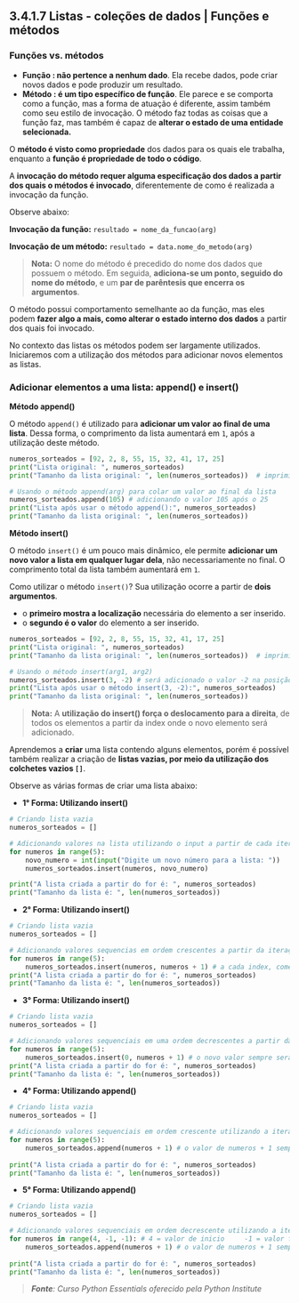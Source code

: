 ## 3.4.1.7 Listas -  coleções de dados | Funções e métodos

### Funções vs. métodos

- **Função : não pertence a nenhum dado**. Ela recebe dados, pode criar novos dados e pode produzir um resultado.
- **Método : é um tipo específico de função**. Ele parece e se comporta como a função, mas a forma de atuação é diferente, assim também como seu estilo de invocação. O método faz todas as coisas que a função faz, mas também é capaz de **alterar o estado de uma entidade selecionada.**

O **método é visto como propriedade** dos dados para os quais ele trabalha, enquanto a **função é propriedade de todo o código**.

A **invocação do método requer alguma especificação dos dados a partir dos quais o métodos é invocado**, diferentemente de como é realizada a invocação da função.

Observe abaixo:

**Invocação da função:** ``resultado = nome_da_funcao(arg)``

**Invocação de um método:** ``resultado = data.nome_do_metodo(arg)``

> **Nota:**
> O nome do método é precedido do nome dos dados que possuem o método. Em seguida, **adiciona-se um ponto, seguido do nome do método**, e um **par de parêntesis que encerra os argumentos**.

O método possui comportamento semelhante ao da função, mas eles podem **fazer algo a mais, como alterar o estado interno dos dados** a partir dos quais foi invocado.

No contexto das listas os métodos podem ser largamente utilizados. Iniciaremos com a utilização dos métodos para adicionar novos elementos as listas.


### Adicionar elementos a uma lista: append() e insert()

**Método append()**

O método ``append()`` é utilizado para **adicionar um valor ao final de uma lista**. Dessa forma, o comprimento da lista aumentará em ``1``, após a utilização deste método.

```python
numeros_sorteados = [92, 2, 8, 55, 15, 32, 41, 17, 25]
print("Lista original: ", numeros_sorteados)
print("Tamanho da lista original: ", len(numeros_sorteados))  # imprimi na tela o comprimento total da lista

# Usando o método append(arg) para colar um valor ao final da lista
numeros_sorteados.append(105) # adicionando o valor 105 após o 25
print("Lista após usar o método append():", numeros_sorteados)
print("Tamanho da lista original: ", len(numeros_sorteados))

```

**Método insert()**

O método ``insert()`` é um pouco mais dinâmico, ele permite **adicionar um novo valor a lista em qualquer lugar dela**, não necessariamente no final. O comprimento total da lista também aumentará em ``1``.

Como utilizar o método ``insert()``? 
Sua utilização ocorre a partir de **dois argumentos**.

- o **primeiro mostra a localização** necessária do elemento a ser inserido.
- o **segundo é o valor** do elemento a ser inserido.

```python
numeros_sorteados = [92, 2, 8, 55, 15, 32, 41, 17, 25]
print("Lista original: ", numeros_sorteados)
print("Tamanho da lista original: ", len(numeros_sorteados))  # imprimi na tela o comprimento total da lista

# Usando o método insert(arg1, arg2)
numeros_sorteados.insert(3, -2) # será adicionado o valor -2 na posição 3, ou seja, no local do 55.
print("Lista após usar o método insert(3, -2):", numeros_sorteados)
print("Tamanho da lista original: ", len(numeros_sorteados))
```

> **Nota:**
> A **utilização do insert() força o deslocamento para a direita**, de todos os elementos a partir da index onde o novo elemento será adicionado.


Aprendemos a **criar** uma lista contendo alguns elementos, porém é possível também realizar a criação de **listas vazias, por meio da utilização dos colchetes vazios ``[]``**.

Observe as várias formas de criar uma lista abaixo:

- **1° Forma: Utilizando insert()**
```python
# Criando lista vazia
numeros_sorteados = []

# Adicionando valores na lista utilizando o input a partir de cada iteração
for numeros in range(5):
    novo_numero = int(input("Digite um novo número para a lista: "))
    numeros_sorteados.insert(numeros, novo_numero)

print("A lista criada a partir do for é: ", numeros_sorteados)
print("Tamanho da lista é: ", len(numeros_sorteados))
```

- **2° Forma: Utilizando insert()**
  
```python
# Criando lista vazia
numeros_sorteados = []

# Adicionando valores sequencias em ordem crescentes a partir da iteração
for numeros in range(5):
    numeros_sorteados.insert(numeros, numeros + 1) # a cada index, começando do zero, será adicionado o valor do indice + 1. No final o valor 1 estará na primeira posição e o 5 na última.
print("A lista criada a partir do for é: ", numeros_sorteados)
print("Tamanho da lista é: ", len(numeros_sorteados))
```

- **3° Forma: Utilizando insert()**
```python
# Criando lista vazia
numeros_sorteados = []

# Adicionando valores sequenciais em uma ordem decrescentes a partir da iteração
for numeros in range(5):
    numeros_sorteados.insert(0, numeros + 1) # o novo valor sempre será o valor do indice + 1. Este valor será adicionado ao indice zero a cada nova itercação. Dessa forma o primeiro valor (1) estará posicionado no último indice.
print("A lista criada a partir do for é: ", numeros_sorteados)
print("Tamanho da lista é: ", len(numeros_sorteados))
```

- **4° Forma: Utilizando append()**
```python
# Criando lista vazia
numeros_sorteados = []

# Adicionando valores sequenciais em ordem crescente utilizando a iteração
for numeros in range(5):
    numeros_sorteados.append(numeros + 1) # o valor de numeros + 1 sempre será adicionado ao index numeros a cada iteração
    
print("A lista criada a partir do for é: ", numeros_sorteados)
print("Tamanho da lista é: ", len(numeros_sorteados))
```

- **5° Forma: Utilizando append()**
```python
# Criando lista vazia
numeros_sorteados = []

# Adicionando valores sequenciais em ordem decrescente utilizando a iteração
for numeros in range(4, -1, -1): # 4 = valor de inicio     -1 = valor final    -1 = valor do passo
    numeros_sorteados.append(numeros + 1) # o valor de numeros + 1 sempre será adicionado ao index de numeros - 1 a cada iteração.
    
print("A lista criada a partir do for é: ", numeros_sorteados)
print("Tamanho da lista é: ", len(numeros_sorteados))
```



>***Fonte**: Curso Python Essentials oferecido pela Python Institute*
